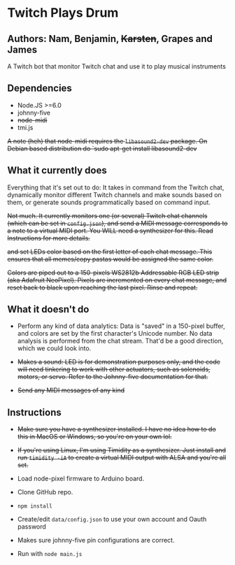 # Twitch Plays Drum

## Authors: Nam, Benjamin, ~~Karsten~~, Grapes and James

A Twitch bot that monitor Twitch chat and use it to play musical instruments

## Dependencies

- Node.JS >=6.0
- johnny-five
- ~~node-midi~~
- tmi.js

~~A note (heh) that node-midi requires the `libasound2-dev` package. On Debian based distribution do `sudo apt-get install libasound2-dev~~

## What it currently does

Everything that it's set out to do: It takes in command from the Twitch chat, dynamically monitor different Twitch channels and make sounds based on them, or generate sounds programmatically based on command input.

~~Not much. It currently monitors one (or several) Twitch chat channels (which can be set in `config.json`), and send a MIDI message corresponds to a note to a virtual MIDI port. You WILL need a synthesizer for this. Read Instructions for more details.~~

~~and set LEDs color based on the first letter of each chat message. This ensures that all memes/copy pastas would be assigned the same color.~~

~~Colors are piped out to a 150-pixels WS2812b Addressable RGB LED strip (aka Adafruit NeoPixel). Pixels are incremented on every chat message, and reset back to black upon reaching the last pixel. Rinse and repeat.~~

## What it doesn't do

- Perform any kind of data analytics: Data is "saved" in a 150-pixel buffer, and colors are set by the first character's Unicode number. No data analysis is performed from the chat stream. That'd be a good direction, which we could look into.

- ~~Makes a sound: LED is for demonstration purposes only, and the code will need tinkering to work with other actuators, such as solenoids, motors, or servo. Refer to the Johnny-five documentation for that.~~

- ~~Send any MIDI messages of any kind~~

## Instructions

- ~~Make sure you have a synthesizer installed. I have no idea how to do this in MacOS or Windows, so you're on your own lol.~~ 

- ~~If you're using Linux, I'm using Timidity as a synthesizer. Just install and run `timidity -iA` to create a virtual MIDI output with ALSA and you're all set.~~

- Load node-pixel firmware to Arduino board.
- Clone GitHub repo. 
- `npm install`
- Create/edit `data/config.json` to use your own account and Oauth password
- Makes sure johnny-five pin configurations are correct.
- Run with `node main.js`